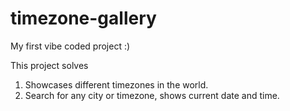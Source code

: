 # timezone-gallery

My first vibe coded project :)

This project solves
1. Showcases different timezones in the world.
2. Search for any city or timezone, shows current date and time.
